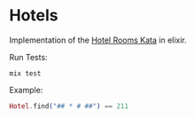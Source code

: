 # Hotels

Implementation of the [Hotel Rooms Kata](https://github.com/holsee/HotelRoomsKata) in elixir.

Run Tests:
```
mix test
```

Example:
``` elixir 
Hotel.find("## * # ##") == 211
```
